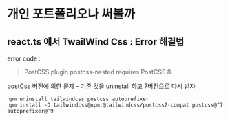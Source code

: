 # 개인 포트폴리오나 써볼까

## react.ts 에서 TwailWind Css : Error 해결법

error code :
>PostCSS plugin postcss-nested requires PostCSS 8.

postCss 버전에 의한 문제 - 기존 것을 uninstall 하고 7버전으로 다시 받자
```
npm uninstall tailwindcss postcss autoprefixer
npm install -D tailwindcss@npm:@tailwindcss/postcss7-compat postcss@^7 autoprefixer@^9
```